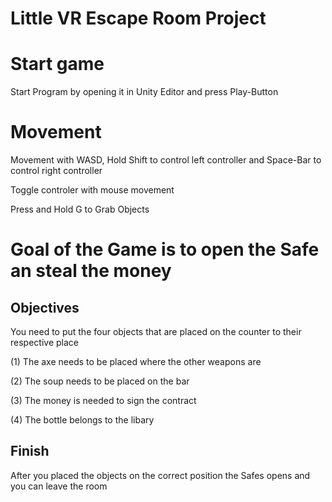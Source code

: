 # Little VR Escape Room Project

# Start game
Start Program by opening it in Unity Editor and press Play-Button


# Movement
Movement with WASD, Hold Shift to control left controller and Space-Bar to control right controller

Toggle controler with mouse movement

Press and Hold G to Grab Objects

# Goal of the Game is to open the Safe an steal the money
## Objectives
You need to put the four objects that are placed on the counter to their respective place

(1) The axe needs to be placed where the other weapons are

(2) The soup needs to be placed on the bar

(3) The money is needed to sign the contract

(4) The bottle belongs to the libary

## Finish
After you placed the objects on the correct position the Safes opens and you can leave the room
